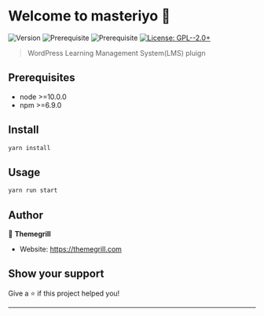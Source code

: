 # Welcome to masteriyo 👋

![Version](https://img.shields.io/badge/version-0.1.0-blue.svg?cacheSeconds=2592000)
![Prerequisite](https://img.shields.io/badge/node-%3E%3D10.0.0-blue.svg)
![Prerequisite](https://img.shields.io/badge/npm-%3E%3D6.9.0-blue.svg)
[![License: GPL--2.0+](https://img.shields.io/badge/License-GPL--2.0+-yellow.svg)](#)

> WordPress Learning Management System(LMS) pluign

## Prerequisites

-   node >=10.0.0
-   npm >=6.9.0

## Install

```sh
yarn install
```

## Usage

```sh
yarn run start
```

## Author

👤 **Themegrill**

-   Website: https://themegrill.com

## Show your support

Give a ⭐️ if this project helped you!

---
